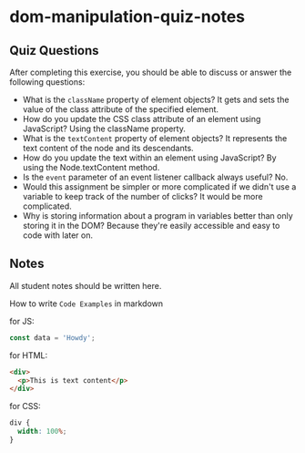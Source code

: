 # dom-manipulation-quiz-notes

## Quiz Questions

After completing this exercise, you should be able to discuss or answer the following questions:

- What is the `className` property of element objects?
  It gets and sets the value of the class attribute of the specified element.
- How do you update the CSS class attribute of an element using JavaScript?
  Using the className property.
- What is the `textContent` property of element objects?
  It represents the text content of the node and its descendants.
- How do you update the text within an element using JavaScript?
  By using the Node.textContent method.
- Is the `event` parameter of an event listener callback always useful?
  No.
- Would this assignment be simpler or more complicated if we didn't use a variable to keep track of the number of clicks?
  It would be more complicated.
- Why is storing information about a program in variables better than only storing it in the DOM?
  Because they're easily accessible and easy to code with later on.

## Notes

All student notes should be written here.

How to write `Code Examples` in markdown

for JS:

```javascript
const data = 'Howdy';
```

for HTML:

```html
<div>
  <p>This is text content</p>
</div>
```

for CSS:

```css
div {
  width: 100%;
}
```
